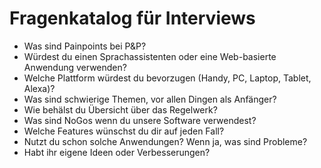 # Fragenkatalog für Interviews

- Was sind Painpoints bei P&P?
- Würdest du einen Sprachassistenten oder eine Web-basierte Anwendung verwenden?
- Welche Plattform würdest du bevorzugen (Handy, PC, Laptop, Tablet, Alexa)?
- Was sind schwierige Themen, vor allen Dingen als Anfänger?
- Wie behälst du Übersicht über das Regelwerk?
- Was sind NoGos wenn du unsere Software verwendest?
- Welche Features wünschst du dir auf jeden Fall?
- Nutzt du schon solche Anwendungen? Wenn ja, was sind Probleme?
- Habt ihr eigene Ideen oder Verbesserungen?
